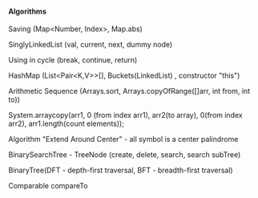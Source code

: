 #### Algorithms

Saving (Map<Number, Index>, Map.abs) <br>

SinglyLinkedList (val, current, next, dummy node)

Using in cycle (break, continue, return)

HashMap (List<Pair<K,V>>[], Buckets(LinkedList) , constructor "this")

Arithmetic Sequence (Arrays.sort, Arrays.copyOfRange([]arr, int from, int to))

System.arraycopy(arr1, 0 (from index arr1), arr2(to array), 0(from index arr2), arr1.length(count elements));

Algorithm "Extend Around Center" - all symbol is a center palindrome

BinarySearchTree - TreeNode (create, delete, search, search subTree)

BinaryTree(DFT - depth-first traversal, BFT - breadth-first traversal)

Comparable<T> compareTo


